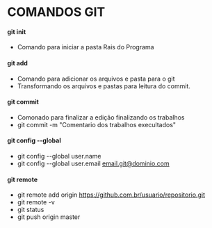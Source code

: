 # COMANDOS GIT

#### git init
 - Comando para iniciar a pasta Rais do Programa

#### git add
 - Comando para adicionar os arquivos e pasta para o git 
 - Transformando os arquivos e pastas para leitura do commit.

#### git commit
 - Comonado para finalizar a edição finalizando os trabalhos
 - git commit -m "Comentario dos trabalhos execultados"

#### git config --global

 - git config --global user.name <nome do Usuario>
 - git config --global user.email <email.git@dominio.com>

#### git remote 

 - git remote add origin https://github.com.br/usuario/repositorio.git
 - git remote -v
 - git status
 - git push origin master 